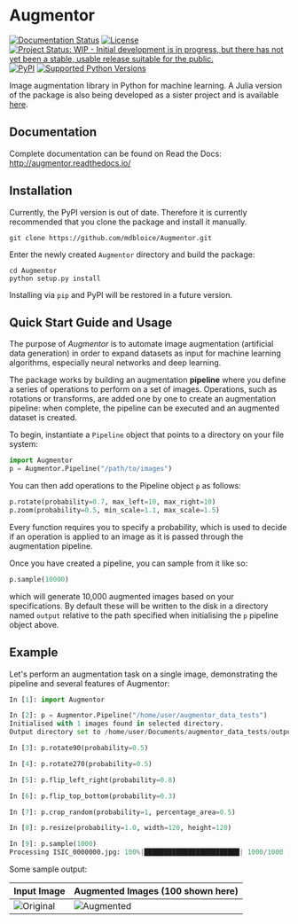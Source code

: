 # Augmentor

[![Documentation Status](https://readthedocs.org/projects/augmentor/badge/?version=latest)](http://augmentor.readthedocs.io/en/latest/?badge=latest) [![License](http://img.shields.io/badge/license-MIT-brightgreen.svg?style=flat)](LICENSE.md) [![Project Status: WIP - Initial development is in progress, but there has not yet been a stable, usable release suitable for the public.](http://www.repostatus.org/badges/latest/wip.svg)](http://www.repostatus.org/#wip) [![PyPI](https://img.shields.io/badge/pypi-v0.1-blue.svg?maxAge=2592000)](https://pypi.python.org/pypi/Augmentor) [![Supported Python Versions](https://img.shields.io/badge/python-2.6--2.7%2C%203.3--3.5-orange.svg)](https://pypi.python.org/pypi/Augmentor)

Image augmentation library in Python for machine learning. A Julia version of the package is also being developed as a sister project and is available [here](https://github.com/Evizero/Augmentor.jl).

## Documentation

Complete documentation can be found on Read the Docs: <http://augmentor.readthedocs.io/>

## Installation

Currently, the PyPI version is out of date. Therefore it is currently recommended that you clone the package and install it manually.

```
git clone https://github.com/mdbloice/Augmentor.git
```

Enter the newly created `Augmentor` directory and build the package:

```
cd Augmentor
python setup.py install
```

Installing via `pip` and PyPI will be restored in a future version.

## Quick Start Guide and Usage
The purpose of _Augmentor_ is to automate image augmentation (artificial data generation) in order to expand datasets as input for machine learning algorithms, especially neural networks and deep learning.

The package works by building an augmentation **pipeline** where you define a series of operations to perform on a set of images. Operations, such as rotations or transforms, are added one by one to create an augmentation pipeline: when complete, the pipeline can be executed and an augmented dataset is created.

To begin, instantiate a `Pipeline` object that points to a directory on your file system:

```python
import Augmentor
p = Augmentor.Pipeline("/path/to/images")
```

You can then add operations to the Pipeline object `p` as follows:

```python
p.rotate(probability=0.7, max_left=10, max_right=10)
p.zoom(probability=0.5, min_scale=1.1, max_scale=1.5)
```

Every function requires you to specify a probability, which is used to decide if an operation is applied to an image as it is passed through the augmentation pipeline.

Once you have created a pipeline, you can sample from it like so:

```python
p.sample(10000)
```

which will generate 10,000 augmented images based on your specifications. By default these will be written to the disk in a directory named `output` relative to the path specified when initialising the `p` pipeline object above.

## Example

Let's perform an augmentation task on a single image, demonstrating the pipeline and several features of Augmentor:

```python
In [1]: import Augmentor

In [2]: p = Augmentor.Pipeline("/home/user/augmentor_data_tests")
Initialised with 1 images found in selected directory.
Output directory set to /home/user/Documents/augmentor_data_tests/output.

In [3]: p.rotate90(probability=0.5)

In [4]: p.rotate270(probability=0.5)

In [5]: p.flip_left_right(probability=0.8)

In [6]: p.flip_top_bottom(probability=0.3)

In [7]: p.crop_random(probability=1, percentage_area=0.5)

In [8]: p.resize(probability=1.0, width=120, height=120)

In [9]: p.sample(1000)
Processing ISIC_0000000.jpg: 100%|████████████████████████| 1000/1000 [00:27<00:00, 35.99 Samples/s]
```

Some sample output:

| Input Image                                                                                           | Augmented Images (100 shown here)                                                                     |
|-------------------------------------------------------------------------------------------------------|-------------------------------------------------------------------------------------------------------|
| ![Original](https://cloud.githubusercontent.com/assets/16042756/23018902/21f0b598-f440-11e6-9f19-1149aae2d778.jpg) | ![Augmented](https://cloud.githubusercontent.com/assets/16042756/23018832/cda6967e-f43f-11e6-9082-765c291f1fd6.gif) |
